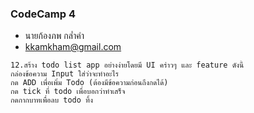 ### CodeCamp 4

- นายก้องภพ กล่ำคำ
- kkamkham@gmail.com

```
12.สร้าง todo list app อย่างง่ายโดยมี UI คร่าวๆ และ feature ดังนี้
กล่องข้อความ Input ใส่ว่าจะทำอะไร
กด ADD เพื่อเพิ่ม Todo (ต้องมีข้อความก่อนถึงกดได้)
กด tick ที่ todo เพื่อบอกว่าทำเสร็จ
กดกากบาทเพื่อลบ todo ทิ้ง

```
